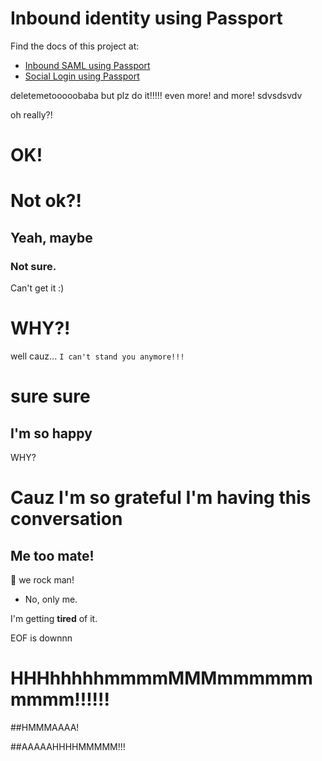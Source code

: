 # Inbound identity using Passport

Find the docs of this project at:

- [Inbound SAML using Passport](https://gluu.org/docs/ce/authn-guide/passport/)
- [Social Login using Passport](https://gluu.org/docs/ce/authn-guide/inbound-saml-passport/)

deletemetooooobaba but plz do it!!!!! even more!
and more! sdvsdsvdv

oh really?!

# OK!

# Not ok?!

## Yeah, maybe


### Not sure.

Can't get it :)
# WHY?!
well cauz...
`I can't stand you anymore!!!`

# sure sure

## I'm so happy

WHY?

# Cauz I'm so grateful I'm having this conversation

## Me too mate!

:100: we rock man!

- No, only me.

I'm getting **tired** of it.

EOF is downnn

# HHHhhhhhmmmmMMMmmmmmmmmmm!!!!!!

##HMMMAAAA!

##AAAAAHHHHMMMMM!!!
